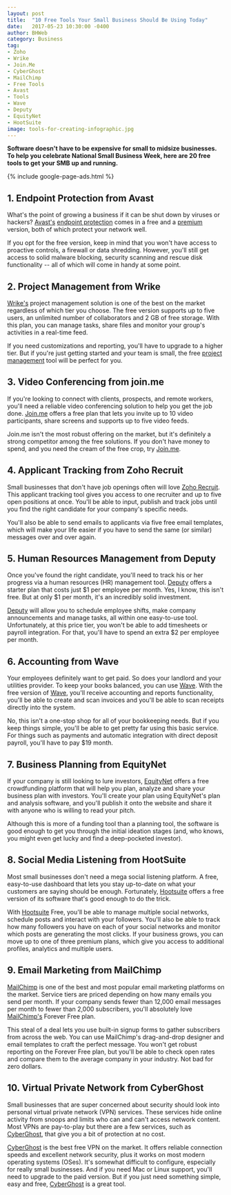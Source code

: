 ```yaml
---
layout: post
title:  "10 Free Tools Your Small Business Should Be Using Today"
date:   2017-05-23 10:30:00 -0400
author: BHWeb
category: Business
tag:
- Zoho
- Wrike
- Join.Me
- CyberGhost
- MailChimp
- Free Tools
- Avast
- Tools
- Wave
- Deputy
- EquityNet
- HootSuite
image: tools-for-creating-infographic.jpg
---
```


**Software doesn't have to be expensive for small to midsize businesses. To help you celebrate National Small Business Week, here are 20 free tools to get your SMB up and running.**

{% include google-page-ads.html %}

## 1. Endpoint Protection from Avast

What's the point of growing a business if it can be shut down by viruses or hackers? [Avast's](https://www.avast.com) [endpoint protection](https://www.avast.com/en-us/endpoint-protection) comes in a free and a [premium](https://www.avast.com/en-us/endpoint-protection-plus) version, both of which protect your network well.

If you opt for the free version, keep in mind that you won't have access to proactive controls, a firewall or data shredding. However, you'll still get access to solid malware blocking, security scanning and rescue disk functionality -- all of which will come in handy at some point.

## 2. Project Management from Wrike

[Wrike's](https://www.wrike.com/project-management/?utm_source=pcmag&utm_medium=cpc&utm_campaign=review) project management solution is one of the best on the market regardless of which tier you choose. The free version supports up to five users, an unlimited number of collaborators and 2 GB of free storage. With this plan, you can manage tasks, share files and monitor your group's activities in a real-time feed.

If you need customizations and reporting, you'll have to upgrade to a higher tier. But if you're just getting started and your team is small, the free [project management](https://www.wrike.com/project-management/?utm_source=pcmag&utm_medium=cpc&utm_campaign=review) tool will be perfect for you.

## 3. Video Conferencing from join.me

If you're looking to connect with clients, prospects, and remote workers, you'll need a reliable video conferencing solution to help you get the job done. [Join.me](https://www.join.me/) offers a free plan that lets you invite up to 10 video participants, share screens and supports up to five video feeds.

Join.me isn't the most robust offering on the market, but it's definitely a strong competitor among the free solutions. If you don't have money to spend, and you need the cream of the free crop, try [Join.me](https://www.join.me/).

## 4. Applicant Tracking from Zoho Recruit

Small businesses that don't have job openings often will love [Zoho Recruit](https://www.zoho.com/recruit/?utm_source=pcmag&utm_medium=cpc&utm_campaign=Recruit). This applicant tracking tool gives you access to one recruiter and up to five open positions at once. You'll be able to input, publish and track jobs until you find the right candidate for your company's specific needs.

You'll also be able to send emails to applicants via five free email templates, which will make your life easier if you have to send the same (or similar) messages over and over again.

## 5. Human Resources Management from Deputy

Once you've found the right candidate, you'll need to track his or her progress via a human resources (HR) management tool. [Deputy](https://www.deputy.com/) offers a starter plan that costs just $1 per employee per month. Yes, I know, this isn't free. But at only $1 per month, it's an incredibly solid investment.

[Deputy](https://www.deputy.com/) will allow you to schedule employee shifts, make company announcements and manage tasks, all within one easy-to-use tool. Unfortunately, at this price tier, you won't be able to add timesheets or payroll integration. For that, you'll have to spend an extra $2 per employee per month.

## 6. Accounting from Wave

Your employees definitely want to get paid. So does your landlord and your utilities provider. To keep your books balanced, you can use [Wave](https://www.waveapps.com/). With the free version of [Wave](https://www.waveapps.com/), you'll receive accounting and reports functionality, you'll be able to create and scan invoices and you'll be able to scan receipts directly into the system.

No, this isn't a one-stop shop for all of your bookkeeping needs. But if you keep things simple, you'll be able to get pretty far using this basic service. For things such as payments and automatic integration with direct deposit payroll, you'll have to pay $19 month.

## 7. Business Planning from EquityNet

If your company is still looking to lure investors, [EquityNet](https://www.equitynet.com/) offers a free crowdfunding platform that will help you plan, analyze and share your business plan with investors. You'll create your plan using EquityNet's plan and analysis software, and you'll publish it onto the website and share it with anyone who is willing to read your pitch.

Although this is more of a funding tool than a planning tool, the software is good enough to get you through the initial ideation stages (and, who knows, you might even get lucky and find a deep-pocketed investor).

## 8. Social Media Listening from HootSuite

Most small businesses don't need a mega social listening platform. A free, easy-to-use dashboard that lets you stay up-to-date on what your customers are saying should be enough. Fortunately, [Hootsuite](http://signup.hootsuite.com/) offers a free version of its software that's good enough to do the trick.

With [Hootsuite](http://signup.hootsuite.com/) Free, you'll be able to manage multiple social networks, schedule posts and interact with your followers. You'll also be able to track how many followers you have on each of your social networks and monitor which posts are generating the most clicks. If your business grows, you can move up to one of three premium plans, which give you access to additional profiles, analytics and multiple users.

## 9. Email Marketing from MailChimp

[MailChimp](https://mailchimp.com/) is one of the best and most popular email marketing platforms on the market. Service tiers are priced depending on how many emails you send per month. If your company sends fewer than 12,000 email messages per month to fewer than 2,000 subscribers, you'll absolutely love [MailChimp's](https://mailchimp.com/) Forever Free plan.

This steal of a deal lets you use built-in signup forms to gather subscribers from across the web. You can use MailChimp's drag-and-drop designer and email templates to craft the perfect message. You won't get robust reporting on the Forever Free plan, but you'll be able to check open rates and compare them to the average company in your industry. Not bad for zero dollars.

## 10. Virtual Private Network from CyberGhost

Small businesses that are super concerned about security should look into personal virtual private network (VPN) services. These services hide online activity from snoops and limits who can and can't access network content. Most VPNs are pay-to-play but there are a few services, such as [CyberGhost](http://www.cyberghostvpn.com/), that give you a bit of protection at no cost.

[CyberGhost](http://www.cyberghostvpn.com/) is the best free VPN on the market. It offers reliable connection speeds and excellent network security, plus it works on most modern operating systems (OSes). It's somewhat difficult to configure, especially for really small businesses. And if you need Mac or Linux support, you'll need to upgrade to the paid version. But if you just need something simple, easy and free, [CyberGhost](http://www.cyberghostvpn.com/) is a great tool.
